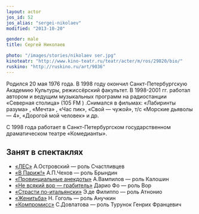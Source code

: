 ```yaml
---
layout: actor
jos_id: 52
jos_alias: "sergei-nikolaev"
modified: "2013-10-20"

gender: male
title: Сергей Николаев

photo: "/images/stories/nikolaev ser.jpg"
kinoteatr: "http://www.kino-teatr.ru/teatr/acter/m/ros/29820/bio/"
ruskino: "http://ruskino.ru/art/9036"
---
```


Родился 20 мая 1976 года. В 1998 году окончил Санкт-Петербургскую Академию Культуры, режиссёрский факультет. В 1998-2001 гг. работал автором и ведущим музыкальных программ на радиостанции «Северная столица» (105 FM ) .Снимался в фильмах: «Лабиринты разума» , «Мечта» , «Час пик», «Свой — чужой», т/с «Морские дьяволы — 4», «Дорогой мой человек» и др.

С 1998 года работает в Санкт-Петербургском государственном драматическом театре «Комедианты».

## Занят в спектаклях

- [«ЛЕС»](91-les.html) А.Островский — роль Счастливцев
- [«В Париж!»](41-v-paris.html) А.П.Чехов — роль Брындин
- [«Провинциальные анекдоты»](71-anekdoti.html) А.Вампилов — роль Калошин
- [«Не всякий вор — грабитель»](70-vor.html) Дарио Фо — роль Вор
- [«Страсти по-итальянски»](59-strasti-po-italianski.html) Э.де Филиппо — роль Атнонио
- [«Женитьба»](69-genitba.html) Н. Гоголь — роль Анучкин
- [«Компромисс»](282-kompromiss-sdovlatov.html) С.Довлатова — роль Турунок Генрих Францевич